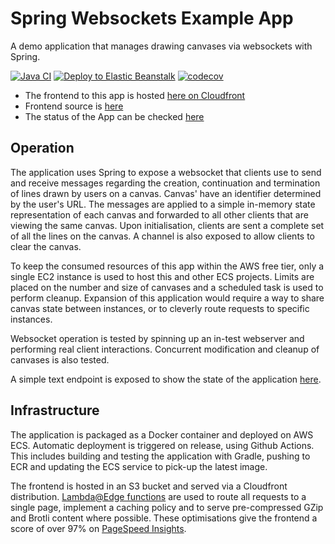 # Spring Websockets Example App
A demo application that manages drawing canvases via websockets with Spring. 

[![Java CI](https://github.com/JFL110/spring-websockets-example/workflows/Java%20CI/badge.svg)](https://github.com/JFL110/spring-websockets-example/actions?query=workflow%3A%22Java+CI%22) [![Deploy to Elastic Beanstalk](https://github.com/JFL110/spring-websockets-example/workflows/Upload%20to%20ElasticBeanstalk/badge.svg)](https://github.com/JFL110/spring-websockets-example/actions?query=workflow%3A%22Upload+to+ElasticBeanstalk%22) [![codecov](https://codecov.io/gh/JFL110/spring-websockets-example/branch/master/graph/badge.svg?token=RpMWGDu3b4)](https://codecov.io/gh/JFL110/spring-websockets-example)

- The frontend to this app is hosted [here on Cloudfront](http://d1kzdlgex69htr.cloudfront.net/random)
- Frontend source is [here](https://github.com/JFL110/spring-websockets-example-frontend)
- The status of the App can be checked [here](http://springwebsocketsexample2-env.eba-9wepzsai.eu-west-2.elasticbeanstalk.com/)

## Operation
The application uses Spring to expose a websocket that clients use to send and receive messages regarding the creation, continuation and termination of lines drawn by users on a canvas. Canvas' have an identifier determined by the user's URL. The messages are applied to a simple in-memory state representation of each canvas and forwarded to all other clients that are viewing the same canvas. Upon initialisation, clients are sent a complete set of all the lines on the canvas. A channel is also exposed to allow clients to clear the canvas.

To keep the consumed resources of this app within the AWS free tier, only a single EC2 instance is used to host this and other ECS projects. Limits are placed on the number and size of canvases and a scheduled task is used to perform cleanup. Expansion of this application would require a way to share canvas state between instances, or to cleverly route requests to specific instances.

Websocket operation is tested by spinning up an in-test webserver and performing real client interactions. Concurrent modification and cleanup of canvases is also tested.

A simple text endpoint is exposed to show the state of the application [here](http://springwebsocketsexample2-env.eba-9wepzsai.eu-west-2.elasticbeanstalk.com/).

## Infrastructure
The application is packaged as a Docker container and deployed on AWS ECS. Automatic deployment is triggered on release, using Github Actions. This includes building and testing the application with Gradle, pushing to ECR and updating the ECS service to pick-up the latest image.

The frontend is hosted in an S3 bucket and served via a Cloudfront distribution. [Lambda@Edge functions](https://github.com/JFL110/spring-websockets-example-frontend/blob/master/cloudfront-lamda-edge.md) are used to route all requests to a single page, implement a caching policy and to serve pre-compressed GZip and Brotli content where possible. These optimisations give the frontend a score of over 97% on [PageSpeed Insights](https://developers.google.com/speed/pagespeed/insights/?url=http%3A%2F%2Fd1kzdlgex69htr.cloudfront.net%2F&tab=mobile).

